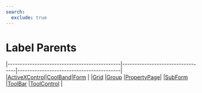 ```yaml
---
search:
  exclude: true
---
```


<h1 class="heading"><span class="name">Label Parents</span></h1>

|----------------------------------------------|----------------------------------|------------------------------------------|
|[ActiveXControl](../objects/activexcontrol.md)|[CoolBand](../objects/coolband.md)|[Form](../objects/form.md)                |
|[Grid](../objects/grid.md)                    |[Group](../objects/group.md)      |[PropertyPage](../objects/propertypage.md)|
|[SubForm](../objects/subform.md)              |[ToolBar](../objects/toolbar.md)  |[ToolControl](../objects/toolcontrol.md)  |
